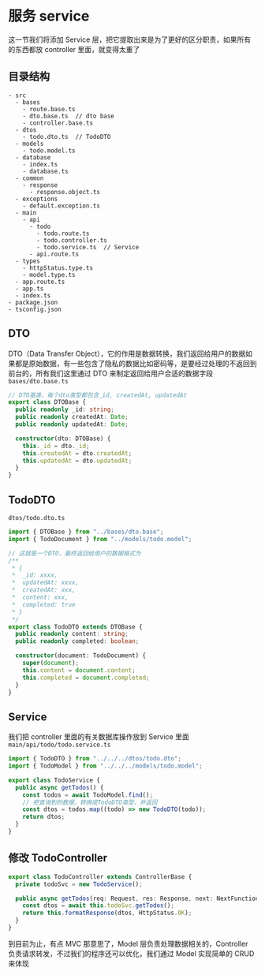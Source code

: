 # 服务 service

这一节我们将添加 Service 层，把它提取出来是为了更好的区分职责，如果所有的东西都放 controller 里面，就变得太重了

## 目录结构

```
- src
  - bases
    - route.base.ts
    - dto.base.ts  // dto base
    - controller.base.ts
  - dtos
    - todo.dto.ts  // TodoDTO
  - models
    - todo.model.ts
  - database
    - index.ts
    - database.ts
  - common
    - response
      - response.object.ts
  - exceptions
    - default.exception.ts
  - main
    - api
      - todo
        - todo.route.ts
        - todo.controller.ts
        - todo.service.ts  // Service
      - api.route.ts
  - types
    - httpStatus.type.ts
    - model.type.ts
  - app.route.ts
  - app.ts
  - index.ts
- package.json
- tsconfig.json
```

## DTO

DTO（Data Transfer Object），它的作用是数据转换，我们返回给用户的数据如果都是原始数据，有一些包含了隐私的数据比如密码等，是要经过处理的不返回到前台的，所有我们这里通过 DTO 来制定返回给用户合适的数据字段
`bases/dto.base.ts`

```ts
// DTO基类，每个dto类型都包含_id, createdAt, updatedAt
export class DTOBase {
  public readonly _id: string;
  public readonly createdAt: Date;
  public readonly updatedAt: Date;

  constructor(dto: DTOBase) {
    this._id = dto._id;
    this.createdAt = dto.createdAt;
    this.updatedAt = dto.updatedAt;
  }
}
```

## TodoDTO

`dtos/todo.dto.ts`

```ts
import { DTOBase } from "../bases/dto.base";
import { TodoDocument } from "../models/todo.model";

// 这就是一个DTO，最终返回给用户的数据格式为
/**
 * {
 *  _id: xxxx,
 *  updatedAt: xxxx,
 *  createdAt: xxx,
 *  content: xxx,
 *  completed: true
 * }
 */
export class TodoDTO extends DTOBase {
  public readonly content: string;
  public readonly completed: boolean;

  constructor(document: TodoDocument) {
    super(document);
    this.content = document.content;
    this.completed = document.completed;
  }
}
```

## Service

我们把 controller 里面的有关数据库操作放到 Service 里面
`main/api/todo/todo.service.ts`

```ts
import { TodoDTO } from "../../../dtos/todo.dto";
import { TodoModel } from "../../../models/todo.model";

export class TodoService {
  public async getTodos() {
    const todos = await TodoModel.find();
    // 把查询到的数据，转换成TodoDTO类型，并返回
    const dtos = todos.map((todo) => new TodoDTO(todo));
    return dtos;
  }
}
```

## 修改 TodoController

```ts
export class TodoController extends ControllerBase {
  private todoSvc = new TodoService();

  public async getTodos(req: Request, res: Response, next: NextFunction) {
    const dtos = await this.todoSvc.getTodos();
    return this.formatResponse(dtos, HttpStatus.OK);
  }
}
```

到目前为止，有点 MVC 那意思了，Model 层负责处理数据相关的，Controller 负责请求转发，不过我们的程序还可以优化，我们通过 Model 实现简单的 CRUD 来体现
